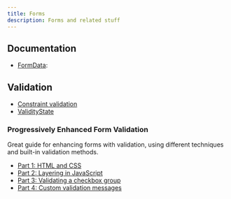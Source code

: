 ```yaml
---
title: Forms
description: Forms and related stuff
---
```


## Documentation

- [FormData](https://developer.mozilla.org/en-US/docs/Web/API/FormData/FormData):

## Validation

- [Constraint validation](https://developer.mozilla.org/en-US/docs/Web/HTML/Constraint_validation)
- [ValidityState](https://developer.mozilla.org/en-US/docs/Web/API/ValidityState)

### Progressively Enhanced Form Validation

Great guide for enhancing forms with validation, using different techniques and built-in validation methods.

- [Part 1: HTML and CSS](https://cloudfour.com/thinks/progressively-enhanced-form-validation-part-1-html-and-css/)
- [Part 2: Layering in JavaScript](https://cloudfour.com/thinks/progressively-enhanced-form-validation-part-2-layering-in-javascript/)
- [Part 3: Validating a checkbox group](https://cloudfour.com/thinks/progressively-enhanced-form-validation-part-3-validating-a-checkbox-group/)
- [Part 4: Custom validation messages](https://cloudfour.com/thinks/progressively-enhanced-form-validation-part-4-custom-validation-messages/)
